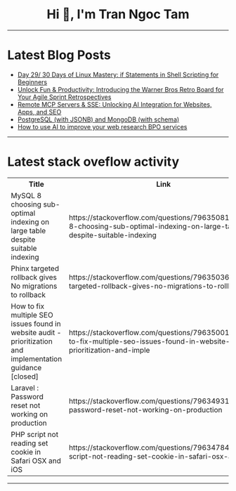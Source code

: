 <h1 align="center">Hi 👋, I'm Tran Ngoc Tam</h1>

---

# Latest Blog Posts 
<!-- BLOG-POST-LIST:START -->
- [Day 29/ 30 Days of Linux Mastery: if Statements in Shell Scripting for Beginners](https://dev.to/amandaigwe/day-29-30-days-of-linux-mastery-if-statements-in-shell-scripting-for-beginners-25eb)
- [Unlock Fun &amp; Productivity: Introducing the Warner Bros Retro Board for Your Agile Sprint Retrospectives](https://dev.to/nargiz_abbasova/unlock-fun-productivity-introducing-the-warner-bros-retro-board-for-your-agile-sprint-1ia4)
- [Remote MCP Servers &amp; SSE: Unlocking AI Integration for Websites, Apps, and SEO](https://dev.to/sebastiandevelops/remote-mcp-servers-sse-unlocking-ai-integration-for-websites-apps-and-seo-npp)
- [PostgreSQL &lpar;with JSONB&rpar; and MongoDB &lpar;with schema&rpar;](https://dev.to/franckpachot/postgresql-with-jsonb-and-mongodb-with-schema-2nh0)
- [How to use AI to improve your web research BPO services](https://dev.to/india_dataentryhelp_068/how-to-use-ai-to-improve-your-web-research-bpo-services-4hod)
<!-- BLOG-POST-LIST:END -->

---

# Latest stack oveflow activity
<table>
  <tr><th>Title</th><th>Link</th></tr>
  <!-- STACKOVERFLOW:START --><tr><td>MySQL 8 choosing sub-optimal indexing on large table despite suitable indexing</td><td>https://stackoverflow.com/questions/79635081/mysql-8-choosing-sub-optimal-indexing-on-large-table-despite-suitable-indexing</td></tr><tr><td>Phinx targeted rollback gives No migrations to rollback</td><td>https://stackoverflow.com/questions/79635036/phinx-targeted-rollback-gives-no-migrations-to-rollback</td></tr><tr><td>How to fix multiple SEO issues found in website audit - prioritization and implementation guidance [closed]</td><td>https://stackoverflow.com/questions/79635001/how-to-fix-multiple-seo-issues-found-in-website-audit-prioritization-and-imple</td></tr><tr><td>Laravel : Password reset not working on production</td><td>https://stackoverflow.com/questions/79634931/laravel-password-reset-not-working-on-production</td></tr><tr><td>PHP script not reading set cookie in Safari OSX and iOS</td><td>https://stackoverflow.com/questions/79634784/php-script-not-reading-set-cookie-in-safari-osx-and-ios</td></tr><!-- STACKOVERFLOW:END -->
</table>

---


